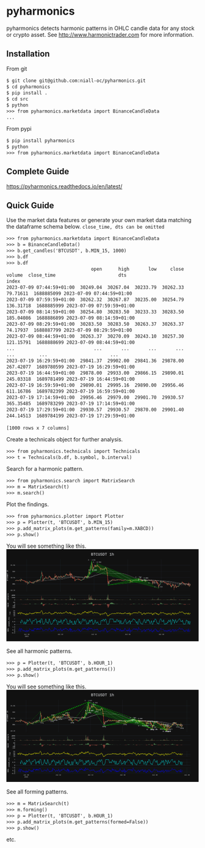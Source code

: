 # pyharmonics

pyharmonics detects harmonic patterns in OHLC candle data for any stock or crypto asset.  See http://www.harmonictrader.com for more information.

## Installation

From git
```
$ git clone git@github.com:niall-oc/pyharmonics.git
$ cd pyharmonics
$ pip install .
$ cd src
$ python
>>> from pyharmonics.marketdata import BinanceCandleData
...
```
From pypi
```
$ pip install pyharmonics
$ python
>>> from pyharmonics.marketdata import BinanceCandleData
```

## Complete Guide

https://pyharmonics.readthedocs.io/en/latest/

## Quick Guide

Use the market data features or generate your own market data matching the dataframe schema below. ``close_time, dts can be omitted``

```
>>> from pyharmonics.marketdata import BinanceCandleData
>>> b = BinanceCandleData()
>>> b.get_candles('BTCUSDT', b.MIN_15, 1000)
>>> b.df
>>> b.df
                               open      high       low     close     volume  close_time                       dts
index                                                                                                             
2023-07-09 07:44:59+01:00  30249.04  30267.04  30233.79  30262.33   79.71611  1688885099 2023-07-09 07:44:59+01:00
2023-07-09 07:59:59+01:00  30262.32  30267.87  30235.00  30254.79  136.31718  1688885999 2023-07-09 07:59:59+01:00
2023-07-09 08:14:59+01:00  30254.80  30283.50  30233.33  30283.50  185.04086  1688886899 2023-07-09 08:14:59+01:00
2023-07-09 08:29:59+01:00  30283.50  30283.50  30263.37  30263.37   74.17937  1688887799 2023-07-09 08:29:59+01:00
2023-07-09 08:44:59+01:00  30263.37  30270.09  30243.10  30257.30  121.15791  1688888699 2023-07-09 08:44:59+01:00
...                             ...       ...       ...       ...        ...         ...                       ...
2023-07-19 16:29:59+01:00  29841.37  29902.00  29841.36  29878.00  267.42077  1689780599 2023-07-19 16:29:59+01:00
2023-07-19 16:44:59+01:00  29878.00  29933.00  29866.15  29890.01  245.03318  1689781499 2023-07-19 16:44:59+01:00
2023-07-19 16:59:59+01:00  29890.01  29995.16  29890.00  29956.46  611.16786  1689782399 2023-07-19 16:59:59+01:00
2023-07-19 17:14:59+01:00  29956.46  29979.00  29901.70  29930.57  365.35485  1689783299 2023-07-19 17:14:59+01:00
2023-07-19 17:29:59+01:00  29930.57  29930.57  29870.00  29901.40  244.14513  1689784199 2023-07-19 17:29:59+01:00

[1000 rows x 7 columns]
```

Create a technicals object for further analysis.
```
>>> from pyharmonics.technicals import Technicals
>>> t = Technicals(b.df, b.symbol, b.interval)
```

Search for a harmonic pattern.
```
>>> from pyharmonics.search import MatrixSearch
>>> m = MatrixSearch(t)
>>> m.search()
```

Plot the findings.
```
>>> from pyharmonics.plotter import Plotter
>>> p = Plotter(t, 'BTCUSDT', b.MIN_15)
>>> p.add_matrix_plots(m.get_patterns(family=m.XABCD))
>>> p.show()
```

You will see something like this.
![This is an image](/docs/images/newplot.png)

See all harmonic patterns.
```
>>> p = Plotter(t, 'BTCUSDT', b.HOUR_1)
>>> p.add_matrix_plots(m.get_patterns())
>>> p.show()
```

You will see something like this.
![This is an image](/docs/images/all_patterns.png)

See all forming patterns.
```
>>> m = MatrixSearch(t)
>>> m.forming()
>>> p = Plotter(t, 'BTCUSDT', b.HOUR_1)
>>> p.add_matrix_plots(m.get_patterns(formed=False))
>>> p.show()
```
etc.
